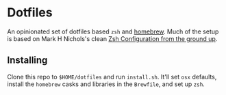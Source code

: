# Dotfiles

An opinionated set of dotfiles based `zsh` and [homebrew](https://brew.sh). Much of the setup is based on Mark H Nichols's clean [Zsh Configuration from the ground up](https://zanshin.net/2013/02/02/zsh-configuration-from-the-ground-up/).

## Installing

Clone this repo to `$HOME/dotfiles` and run `install.sh`. It'll set `osx` defaults, install the `homebrew` casks and libraries in the `Brewfile`, and set up `zsh`.
